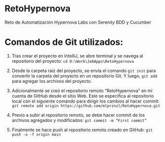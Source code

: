 # RetoHypernova
Reto de Automatización Hypernova Labs con Serenity BDD y Cucumber

# Comandos de Git utilizados:

1. Tras crear el proyecto en IntelliJ, se abre terminal y se navega al repositorio del proyecto:
`cd D:\Work\JobApps\RetoHypernova`

2. Desde la carpeta raíz del proyecto, se envía el comando `git init` para convertir la carpeta del proyecto en un repositorio Git. 
Y luego, `git add` para agregar los archivos del proyecto.

3. Adicionalmente se creó el repositorio remoto “RetoHypernova” en mi cuenta de GitHub desde el sitio Web. Este se especifica al repositorio local con el siguiente comando para dirigir los cambios al hacer commit:
`git remote add origin https://github.com/mlprznzl/RetoHypernova.git`

4. Previo a subir al repositorio remoto, se debe hacer commit de los archivos agregados y modificados:
`git commit -m “First commit”`

5. Finalmente se hace push al repositorio remoto creado en GitHub:
`git push -u -f origin main`
